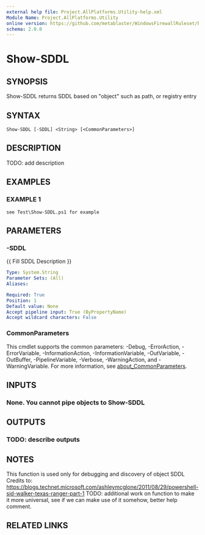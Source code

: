 ```yaml
---
external help file: Project.AllPlatforms.Utility-help.xml
Module Name: Project.AllPlatforms.Utility
online version: https://github.com/metablaster/WindowsFirewallRuleset/blob/master/Modules/Project.AllPlatforms.Utility/Help/en-US/Show-SDDL.md
schema: 2.0.0
---
```


# Show-SDDL

## SYNOPSIS

Show-SDDL returns SDDL based on "object" such as path, or registry entry

## SYNTAX

```none
Show-SDDL [-SDDL] <String> [<CommonParameters>]
```

## DESCRIPTION

TODO: add description

## EXAMPLES

### EXAMPLE 1

```none
see Test\Show-SDDL.ps1 for example
```

## PARAMETERS

### -SDDL

{{ Fill SDDL Description }}

```yaml
Type: System.String
Parameter Sets: (All)
Aliases:

Required: True
Position: 1
Default value: None
Accept pipeline input: True (ByPropertyName)
Accept wildcard characters: False
```

### CommonParameters

This cmdlet supports the common parameters: -Debug, -ErrorAction, -ErrorVariable, -InformationAction, -InformationVariable, -OutVariable, -OutBuffer, -PipelineVariable, -Verbose, -WarningAction, and -WarningVariable. For more information, see [about_CommonParameters](http://go.microsoft.com/fwlink/?LinkID=113216).

## INPUTS

### None. You cannot pipe objects to Show-SDDL

## OUTPUTS

### TODO: describe outputs

## NOTES

This function is used only for debugging and discovery of object SDDL
Credits to: https://blogs.technet.microsoft.com/ashleymcglone/2011/08/29/powershell-sid-walker-texas-ranger-part-1
TODO: additional work on function to make it more universal, see if we can make use of it somehow, better help comment.

## RELATED LINKS

